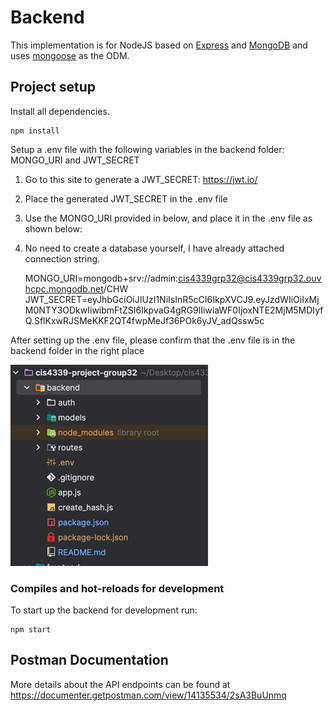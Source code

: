 # Backend

This implementation is for NodeJS based on [Express](https://expressjs.com/) and [MongoDB](https://www.mongodb.com/) and uses [mongoose](https://mongoosejs.com/) as the ODM.

## Project setup

Install all dependencies.

    npm install

Setup a .env file with the following variables in the backend folder: MONGO_URI and JWT_SECRET

1. Go to this site to generate a JWT_SECRET: <https://jwt.io/>
2. Place the generated JWT_SECRET in the .env file
3. Use the MONGO_URI provided in below, and place it in the .env file as shown below:
4. No need to create a database yourself, I have already attached connection string.


    MONGO_URI=mongodb+srv://admin:cis4339grp32@cis4339grp32.ouvhcpc.mongodb.net/CHW        JWT_SECRET=eyJhbGciOiJIUzI1NiIsInR5cCI6IkpXVCJ9.eyJzdWIiOiIxMjM0NTY3ODkwIiwibmFtZSI6IkpvaG4gRG9lIiwiaWF0IjoxNTE2MjM5MDIyfQ.SflKxwRJSMeKKF2QT4fwpMeJf36POk6yJV_adQssw5c



After setting up the .env file, please confirm that the .env file is in the backend folder in the right place

![img.png](img.png)

### Compiles and hot-reloads for development

To start up the backend for development run:

    npm start

## Postman Documentation

More details about the API endpoints can be found at <https://documenter.getpostman.com/view/14135534/2sA3BuUnmq>
